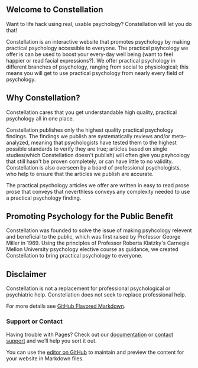 ## Welcome to Constellation

Want to life hack using real, usable psychology?  Constellation will let you do that!

Constellation is an interactive website that promotes psychology by making practical psychology accessible to everyone.  The practical psyhcology we offer is can be used to boost your every-day well being (want to feel happier or read facial expressions?).  We offer practical psychology in different branches of psychology, ranging from social to physiological; this means you will get to use practical psychology from nearly every field of psychology.


## Why Constellation?

Constellation cares that you get understandable high quality, practical psychology all in one place.

Constellation publishes only the highest quality practical psychology findings.  The findings we publish are systematically reviews and/or meta-analyzed, meaning that psychologists have tested them to the highest possible standards to verify they are true; articles based on single studies(which Constellation doesn't publish) will often give you psyhcology that still hasn't be proven completely, or can have little to no validity.  Constellation is also overseen by a board of professional psychologists, who help to ensure that the articles we publish are accurate.

The practical psychology articles we offer are written in easy to read prose prose that conveys that neverthless conveys any complexity needed to use a practical psychology finding.



## Promoting Psychology for the Public Benefit

Constellation was founded to solve the issue of making psyhcology relevent and beneficial to the public, which was first raised by Professor George Miller in 1969.  Using the principles of Professor Roberta Klatzky's Carnegie Mellon University psychology elective course as guidance, we created Constellation to bring practical psychology to everyone.


## Disclaimer
Constellation is not a replacement for professional psychological or psychiatric help.  Constellation does not seek to replace professional help.


For more details see [GitHub Flavored Markdown](https://guides.github.com/features/mastering-markdown/).



### Support or Contact

Having trouble with Pages? Check out our [documentation](https://help.github.com/categories/github-pages-basics/) or [contact support](https://github.com/contact) and we’ll help you sort it out.

You can use the [editor on GitHub](https://github.com/Orca1234/Constellation/edit/master/index.md) to maintain and preview the content for your website in Markdown files.
